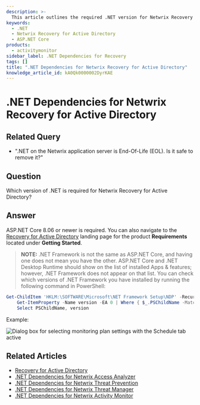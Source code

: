 ```yaml
---
description: >-
  This article outlines the required .NET version for Netwrix Recovery for Active Directory and provides guidance on checking installed .NET Framework versions.
keywords:
  - .NET
  - Netwrix Recovery for Active Directory
  - ASP.NET Core
products:
  - activitymonitor
sidebar_label: .NET Dependencies for Recovery
tags: []
title: ".NET Dependencies for Netwrix Recovery for Active Directory"
knowledge_article_id: kA0Qk0000002DyrKAE
---
```


# .NET Dependencies for Netwrix Recovery for Active Directory

## Related Query

- ".NET on the Netwrix application server is End-Of-Life (EOL). Is it safe to remove it?"

## Question

Which version of .NET is required for Netwrix Recovery for Active Directory?

## Answer

ASP.NET Core 8.06 or newer is required. You can also navigate to the [Recovery for Active Directory](/docs/recoveryforactivedirectory/) landing page for the product **Requirements** located under **Getting Started**.

> **NOTE:** .NET Framework is not the same as ASP.NET Core, and having one does not mean you have the other. ASP.NET Core and .NET Desktop Runtime should show on the list of installed Apps & features; however, .NET Framework does not appear on that list. You can check which versions of .NET Framework you have installed by running the following command in PowerShell:

```powershell
Get-ChildItem 'HKLM:\SOFTWARE\Microsoft\NET Framework Setup\NDP' -Recurse | 
    Get-ItemProperty -Name version -EA 0 | Where { $_.PSChildName -Match '^(?!S)\p{L}'} | 
    Select PSChildName, version
```

Example:

![Dialog box for selecting monitoring plan settings with the Schedule tab active](https://nwxcorp.file.force.com/servlet/rtaImage?eid=ka0Qk000000DMqk&feoid=00N0g000004CA0p&refid=0EMQk00000Bs0kh)

## Related Articles

- [Recovery for Active Directory](/docs/recoveryforactivedirectory/)
- [.NET Dependencies for Netwrix Access Analyzer](/docs/kb/activitymonitor/net_dependencies_for_netwrix_access_analyzer)
- [.NET Dependencies for Netwrix Threat Prevention](/docs/kb/activitymonitor/.net_dependencies_for_netwrix_threat_prevention)
- [.NET Dependencies for Netwrix Threat Manager](/docs/kb/activitymonitor/.net_dependencies_for_netwrix_threat_manager)
- [.NET Dependencies for Netwrix Activity Monitor](/docs/kb/activitymonitor/.net_dependencies_for_netwrix_activity_monitor)